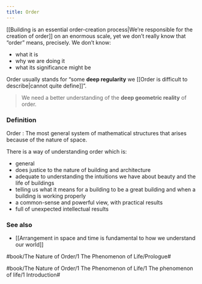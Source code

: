 ```yaml
---
title: Order
---
```


[[Building is an essential order-creation process|We’re responsible for the creation of order]] on an enormous scale, yet we don’t really know that “order” means, precisely.  We don’t know:

- what it is
- why we are doing it
- what its significance might be

Order usually stands for “some **deep regularity** we [[Order is difficult to describe|cannot quite define]]”.

> We need a better understanding of the **deep geometric reality** of order.

### Definition
Order
: The most general system of mathematical structures that arises because of the nature of space.

There is a way of understanding order which is:

- general
- does justice to the nature of building and architecture
- adequate to understanding the intuitions we have about beauty and the life of buildings
- telling us what it means for a building to be a great building and when a building is working properly
- a common-sense and powerful view, with practical results
- full of unexpected intellectual results

### See also
* [[Arrangement in space and time is fundamental to how we understand our world]]


#book/The Nature of Order/1 The Phenomenon of Life/Prologue#

#book/The Nature of Order/1 The Phenomenon of Life/1 The phenomenon of life/1 Introduction#